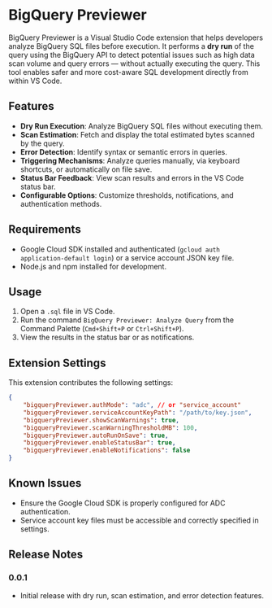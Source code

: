 # BigQuery Previewer

BigQuery Previewer is a Visual Studio Code extension that helps developers analyze BigQuery SQL files before execution. It performs a **dry run** of the query using the BigQuery API to detect potential issues such as high data scan volume and query errors — without actually executing the query. This tool enables safer and more cost-aware SQL development directly from within VS Code.

## Features

- **Dry Run Execution**: Analyze BigQuery SQL files without executing them.
- **Scan Estimation**: Fetch and display the total estimated bytes scanned by the query.
- **Error Detection**: Identify syntax or semantic errors in queries.
- **Triggering Mechanisms**: Analyze queries manually, via keyboard shortcuts, or automatically on file save.
- **Status Bar Feedback**: View scan results and errors in the VS Code status bar.
- **Configurable Options**: Customize thresholds, notifications, and authentication methods.

## Requirements

- Google Cloud SDK installed and authenticated (`gcloud auth application-default login`) or a service account JSON key file.
- Node.js and npm installed for development.

## Usage

1. Open a `.sql` file in VS Code.
2. Run the command `BigQuery Previewer: Analyze Query` from the Command Palette (`Cmd+Shift+P` or `Ctrl+Shift+P`).
3. View the results in the status bar or as notifications.

## Extension Settings

This extension contributes the following settings:

```json
{
    "bigqueryPreviewer.authMode": "adc", // or "service_account"
    "bigqueryPreviewer.serviceAccountKeyPath": "/path/to/key.json",
    "bigqueryPreviewer.showScanWarnings": true,
    "bigqueryPreviewer.scanWarningThresholdMB": 100,
    "bigqueryPreviewer.autoRunOnSave": true,
    "bigqueryPreviewer.enableStatusBar": true,
    "bigqueryPreviewer.enableNotifications": false
}
```

## Known Issues

- Ensure the Google Cloud SDK is properly configured for ADC authentication.
- Service account key files must be accessible and correctly specified in settings.

## Release Notes

### 0.0.1

- Initial release with dry run, scan estimation, and error detection features.
